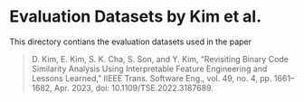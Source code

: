 <!--
SPDX-FileCopyrightText: 2024 Marten Ringwelski
SPDX-FileContributor: Marten Ringwelski <git@maringuu.de>

SPDX-License-Identifier: CC-BY-SA-4.0
-->

# Evaluation Datasets by Kim et al.
This directory contians the evaluation datasets used in the paper
> D. Kim, E. Kim, S. K. Cha, S. Son, and Y. Kim, “Revisiting Binary Code
> Similarity Analysis Using Interpretable Feature Engineering and Lessons
> Learned,” IIEEE Trans. Software Eng., vol. 49, no. 4, pp. 1661–1682, Apr.
> 2023, doi: 10.1109/TSE.2022.3187689.
